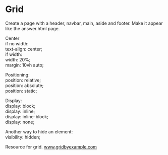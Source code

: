 # Grid

Create a page with a header, navbar, main, aside and footer. Make it appear like the answer.html page.

Center  
if no width:  
text-align: center;  
if width:  
width: 20%;  
margin: 10vh auto;

Positioning:  
position: relative;  
position: absolute;  
position: static;

Display:  
display: block;  
display: inline;  
display: inline-block;  
display: none;

Another way to hide an element:  
visibility: hidden;

Resource for grid.
www.gridbyexample.com
